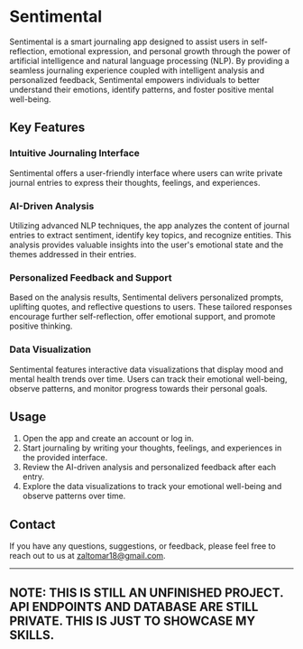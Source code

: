 # Sentimental

Sentimental is a smart journaling app designed to assist users in self-reflection, emotional expression, and personal growth through the power of artificial intelligence and natural language processing (NLP). By providing a seamless journaling experience coupled with intelligent analysis and personalized feedback, Sentimental empowers individuals to better understand their emotions, identify patterns, and foster positive mental well-being.

## Key Features

### Intuitive Journaling Interface
Sentimental offers a user-friendly interface where users can write private journal entries to express their thoughts, feelings, and experiences.

### AI-Driven Analysis
Utilizing advanced NLP techniques, the app analyzes the content of journal entries to extract sentiment, identify key topics, and recognize entities. This analysis provides valuable insights into the user's emotional state and the themes addressed in their entries.

### Personalized Feedback and Support
Based on the analysis results, Sentimental delivers personalized prompts, uplifting quotes, and reflective questions to users. These tailored responses encourage further self-reflection, offer emotional support, and promote positive thinking.

### Data Visualization
Sentimental features interactive data visualizations that display mood and mental health trends over time. Users can track their emotional well-being, observe patterns, and monitor progress towards their personal goals.

<!--
## Installation

To install and run Sentimental locally, follow these steps:

1. Clone the repository:
    ```bash
    git clone https://github.com/OmarZalat/Sentimental.git
    ```
2. Navigate to the project directory:
    ```bash
    cd sentimental
    ```
3. Install the necessary dependencies:
    ```bash
    npm install
    ```
4. Start the application:
    ```bash
    npm run dev
    ```
-->

## Usage

1. Open the app and create an account or log in.
2. Start journaling by writing your thoughts, feelings, and experiences in the provided interface.
3. Review the AI-driven analysis and personalized feedback after each entry.
4. Explore the data visualizations to track your emotional well-being and observe patterns over time.

<!--
## Contributing

We welcome contributions from the community! If you'd like to contribute to Sentimental, please follow these steps:

1. Fork the repository.
2. Create a new branch:
    ```bash
    git checkout -b feature-name
    ```
3. Make your changes and commit them:
    ```bash
    git commit -m 'Add some feature'
    ```
4. Push to the branch:
    ```bash
    git push origin feature-name
    ```
5. Create a new Pull Request.


## License

This project is licensed under the MIT License - see the [LICENSE](LICENSE) file for details.
-->

## Contact

If you have any questions, suggestions, or feedback, please feel free to reach out to us at zaltomar18@gmail.com.

---

## NOTE: THIS IS STILL AN UNFINISHED PROJECT. API ENDPOINTS AND DATABASE ARE STILL PRIVATE. THIS IS JUST TO SHOWCASE MY SKILLS.
